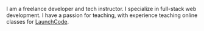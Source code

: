 I am a freelance developer and tech instructor. I specialize in full-stack web development. I have a passion for teaching, with experience teaching online classes for [LaunchCode](https://www.launchcode.org/).
